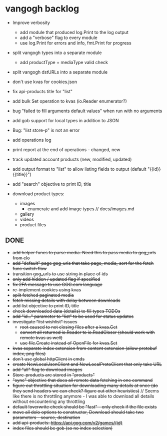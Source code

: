 # vangogh backlog

- Improve verbosity
  - add module that produced log.Print to the log output
  - add a "verbose" flag to every module
  - use log.Print for errors and info, fmt.Print for progress

- split vangogh types into a separate module
    - add productType + mediaType valid check
- split vangogh dstURLs into a separate module
- don't use kvas for cookies.json
- fix api-products title for "list"
- add bulk Set operation to kvas (io.Reader enumerator?)
- bug "failed to fill arguments default values" when run with no arguments
- add gob support for local types in addition to JSON  
- Bug: "list store-p" is not an error
- add operations log
- print report at the end of operations - changed, new
- track updated account products (new, modified, updated)
- add output format to "list" to allow listing fields to output (default "{{id}} {{title}}")  
- add "search" objective to print ID, title
- download product types:
  - images
      - ~~enumerate and add image types~~ // docs/images.md
  - gallery
  - videos
  - product files

## DONE

- ~~add helper funcs to parse media. Need this to pass media to gog_urls from clo~~
- ~~add "default" page gog_urls that take page, media, sort for the fetch func switch flow~~
- ~~transition gog_urls to use string in place of ids~~
- ~~only add hidden / updated flag if specified~~
- ~~fix 2FA message to use GOG.com language~~
- ~~re-implement cookies using kvas~~
- ~~split fetched paginated media~~
- ~~fetch missing details with delay between downloads~~
- ~~add list objective to print ID, title~~
- ~~check downloaded data (details) to fill types TODOs~~
- ~~add "id..." parameter to "list" to be used for status updates~~
- ~~investigate "list wishlist" issues~~
  - ~~root caused to not closing files after a kvas.Get~~
  - ~~convert all returned io.Reader to io.ReadCloser (should work with remote kvas as well)~~
  - ~~use file.Create instead of OpenFile for kvas.Set~~
- ~~kvas separate index extension from content extension (allow protobuf index, png files)~~
- ~~don't use global httpClient in cmds~~ 
- ~~create NewLocalJsonClient and NewLocalProtoClient that only take URL~~
- ~~add "all" flag to download images~~
- ~~Store-products are stored in "products"~~
- ~~"sync" objective that does all remote data fetching in one command~~
- ~~figure out throttling situation for downloading many details at once (do they send headers we can check? figure out other heuristics)~~ // Seems like there is no throttling anymore - I was able to download all details without encountering any throttling
- ~~default !overwrite check should be "fast" - only check if the file exists~~
- ~~move all dolo options to constructor, Download should take two parameters - source, destination~~
- ~~add api-products: https://api.gog.com/v2/games/{id}~~
- ~~index files should be gob (so no index selection)~~


